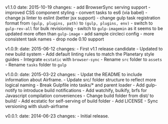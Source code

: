 v1.1.0
  date: 2015-10-19
  changes:
    - add BrowserSync serving support 
    - improved CSS component styling
    - convert tasks to es6 (via babel)
    - change js linter to eslint (better jsx support)
    - change gulp task registration format from `(gulp, plugins, path)` to `(gulp, plugins, env)`
    - switch to `gulp-rev-all` for bulk revisioning
    - switch to `gulp-imagemin` as it seems to be updated more often than `gulp-image`
    - add sample circleci config
    - more consistent task names
    - drop node 0.10 support

v1.0.9:
  date: 2015-06-12
  changes:
    - First v1.1 release candidate
    - Updated to new build system
    - Add default linting rules to match the Planetary style guides
    - Integrate `ecstatic` with `browser-sync`
    - Rename `src` folder to `assets`
    - Rename `tasks` folder to `gulp`

v1.0.0:
  date: 2015-03-22
  changes:
    - Updat the README to include information about Airframe.
    - Update src/ folder structure to reflect more logical naming
    - Break Gulpfile into tasks/* and parent loader
    - Add gulp-notify to introduce build notifications
    - Add watchify, bulkify, brfs for Javascript compilation conveniences
    - Change build folder from dist/ to build/
    - Add ecstatic for self-serving of build folder
    - Add LICENSE
    - Sync versioning with slush-airframe

v0.0.1:
  date: 2014-06-23
  changes:
    - Initial release.
